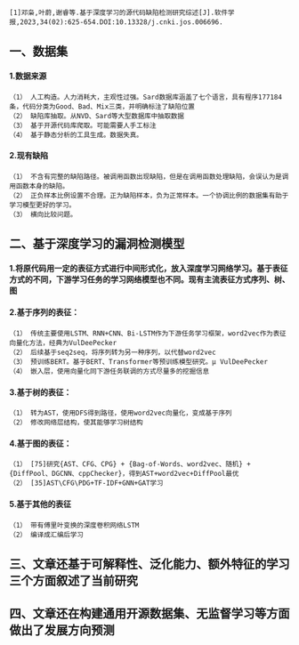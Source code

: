```[1]邓枭,叶蔚,谢睿等.基于深度学习的源代码缺陷检测研究综述[J].软件学报,2023,34(02):625-654.DOI:10.13328/j.cnki.jos.006696.```

## 一、数据集
#### 1.数据来源
```
（1）	人工构造。人力消耗大，主观性过强。Sard数据库涵盖了七个语言，具有程序177184条，代码分类为Good、Bad、Mix三类，并明确标注了缺陷位置
（2）	缺陷库抽取。从NVD、Sard等大型数据库中抽取数据
（3）	基于开源代码库爬取。可能需要人手工标注
（4）	基于静态分析的工具生成。数据失真。
```
#### 2.现有缺陷
```
（1）	不含有完整的缺陷路径。被调用函数出现缺陷，但是在调用函数处理缺陷，会误认为是调用函数本身的缺陷。
（2）	正负样本比例设置不合理。正为缺陷样本，负为正常样本。一个协调比例的数据集有助于学习模型更好的学习。
（3）	横向比较问题。
```
## 二、基于深度学习的漏洞检测模型
#### 1.将原代码用一定的表征方式进行中间形式化，放入深度学习网络学习。基于表征方式的不同，下游学习任务的学习网络模型也不同。现有主流表征方式序列、树、图
#### 2.基于序列的表征：
```
（1）	传统主要使用LSTM、RNN+CNN、Bi-LSTM作为下游任务学习框架，word2vec作为表征向量化方法，经典为VulDeePecker
（2）	后续基于seq2seq，将序列转为另一种序列，以代替word2vec
（3）	预训练BERT。基于BERT、Transformer等预训练模型研究。μ VulDeePecker
（4）	嵌入层，使用向量化同下游任务联调的方式尽量多的挖掘信息
```
#### 3.基于树的表征：
```
（1）	转为AST，使用DFS得到路径，使用word2vec向量化，变成基于序列
（2）	修改网络层结构，使其能够学习树结构
```
#### 4.基于图的表征：
```
（1）	[75]研究{AST、CFG、CPG} + {Bag-of-Words、word2vec、随机} + {DiffPool、DGCNN、cppChecker}，得到AST+word2vec+DiffPool最优
（2）	[35]AST\CFG\PDG+TF-IDF+GNN+GAT学习
```
#### 5.基于其他的表征
```
（1）	带有傅里叶变换的深度卷积网络LSTM
（2）	编译成汇编后学习
```
## 三、文章还基于可解释性、泛化能力、额外特征的学习三个方面叙述了当前研究
## 四、文章还在构建通用开源数据集、无监督学习等方面做出了发展方向预测
